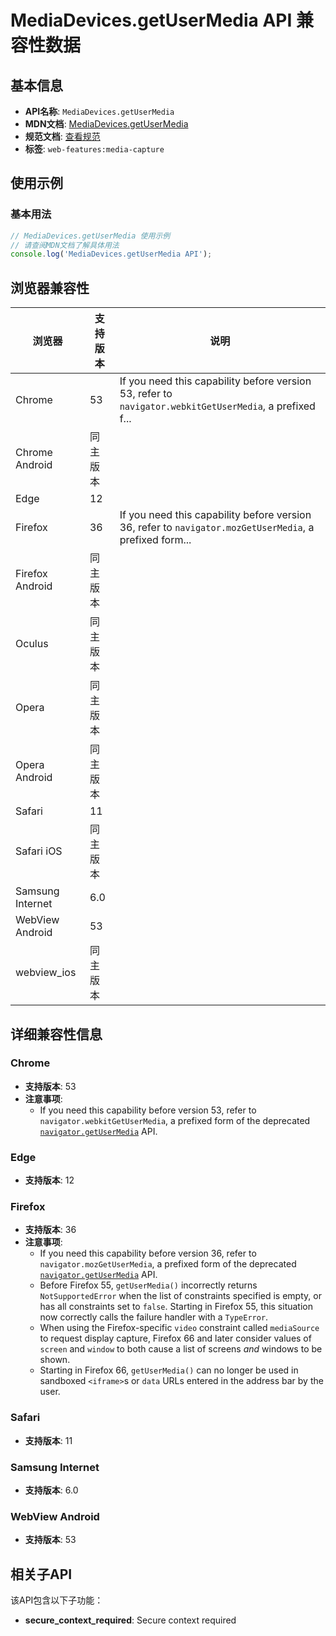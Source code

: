 # MediaDevices.getUserMedia API 兼容性数据

## 基本信息

- **API名称**: `MediaDevices.getUserMedia`
- **MDN文档**: [MediaDevices.getUserMedia](https://developer.mozilla.org/docs/Web/API/MediaDevices/getUserMedia)
- **规范文档**: [查看规范](https://w3c.github.io/mediacapture-main/#dom-mediadevices-getusermedia)
- **标签**: `web-features:media-capture`

## 使用示例

### 基本用法

```javascript
// MediaDevices.getUserMedia 使用示例
// 请查阅MDN文档了解具体用法
console.log('MediaDevices.getUserMedia API');
```

## 浏览器兼容性

| 浏览器 | 支持版本 | 说明 |
|--------|----------|------|
| Chrome | 53 | If you need this capability before version 53, refer to `navigator.webkitGetUserMedia`, a prefixed f... |
| Chrome Android | 同主版本 |  |
| Edge | 12 |  |
| Firefox | 36 | If you need this capability before version 36, refer to `navigator.mozGetUserMedia`, a prefixed form... |
| Firefox Android | 同主版本 |  |
| Oculus | 同主版本 |  |
| Opera | 同主版本 |  |
| Opera Android | 同主版本 |  |
| Safari | 11 |  |
| Safari iOS | 同主版本 |  |
| Samsung Internet | 6.0 |  |
| WebView Android | 53 |  |
| webview_ios | 同主版本 |  |

## 详细兼容性信息

### Chrome

- **支持版本**: 53
- **注意事项**:
  - If you need this capability before version 53, refer to `navigator.webkitGetUserMedia`, a prefixed form of the deprecated [`navigator.getUserMedia`](https://developer.mozilla.org/docs/Web/API/Navigator/getUserMedia) API.

### Edge

- **支持版本**: 12

### Firefox

- **支持版本**: 36
- **注意事项**:
  - If you need this capability before version 36, refer to `navigator.mozGetUserMedia`, a prefixed form of the deprecated [`navigator.getUserMedia`](https://developer.mozilla.org/docs/Web/API/Navigator/getUserMedia) API.
  - Before Firefox 55, `getUserMedia()` incorrectly returns `NotSupportedError` when the list of constraints specified is empty, or has all constraints set to `false`. Starting in Firefox 55, this situation now correctly calls the failure handler with a `TypeError`.
  - When using the Firefox-specific `video` constraint called `mediaSource` to request display capture, Firefox 66 and later consider values of `screen` and `window` to both cause a list of screens _and_ windows to be shown.
  - Starting in Firefox 66, `getUserMedia()` can no longer be used in sandboxed `<iframe>`s or `data` URLs entered in the address bar by the user.

### Safari

- **支持版本**: 11

### Samsung Internet

- **支持版本**: 6.0

### WebView Android

- **支持版本**: 53

## 相关子API

该API包含以下子功能：

- **secure_context_required**: Secure context required

